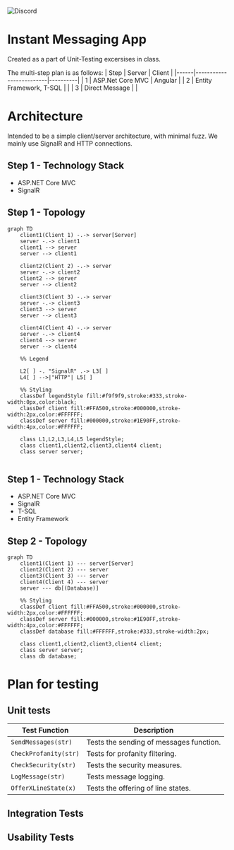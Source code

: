 ![Discord](https://img.shields.io/discord/1118896540640100352?style=for-the-badge&label=%E2%AD%90%20ZBC's%20Finest%20%E2%AD%90&color=FFA500)


# Instant Messaging App

Created as a part of Unit-Testing excersises in class.

The multi-step plan is as follows:
| Step | Server                  | Client   | 
|------|-------------------------|----------|
| 1    | ASP.Net Core MVC        | Angular  | 
| 2    | Entity Framework, T-SQL |          | 
| 3    | Direct Message          |          |



# Architecture

Intended to be a simple client/server architecture, with minimal fuzz.
We mainly use SignalR and HTTP connections.

## Step 1 - Technology Stack

* ASP.NET Core MVC
* SignalR

## Step 1 - Topology

```mermaid
graph TD
    client1(Client 1) -.-> server[Server]
    server -.-> client1
    client1 --> server
    server --> client1

    client2(Client 2) -.-> server
    server -.-> client2
    client2 --> server
    server --> client2

    client3(Client 3) -.-> server
    server -.-> client3
    client3 --> server
    server --> client3

    client4(Client 4) -.-> server
    server -.-> client4
    client4 --> server
    server --> client4

    %% Legend

    L2[ ] -. "SignalR" .-> L3[ ]
    L4[ ] -->|"HTTP"| L5[ ]

    %% Styling
    classDef legendStyle fill:#f9f9f9,stroke:#333,stroke-width:0px,color:black;
    classDef client fill:#FFA500,stroke:#000000,stroke-width:2px,color:#FFFFFF;
    classDef server fill:#000000,stroke:#1E90FF,stroke-width:4px,color:#FFFFFF;

    class L1,L2,L3,L4,L5 legendStyle;
    class client1,client2,client3,client4 client;
    class server server;


```

## Step 1 - Technology Stack

* ASP.NET Core MVC
* SignalR
* T-SQL
* Entity Framework

## Step 2 - Topology

```mermaid
graph TD
    client1(Client 1) --- server[Server]
    client2(Client 2) --- server
    client3(Client 3) --- server
    client4(Client 4) --- server
    server --- db[(Database)]

    %% Styling
    classDef client fill:#FFA500,stroke:#000000,stroke-width:2px,color:#FFFFFF;
    classDef server fill:#000000,stroke:#1E90FF,stroke-width:4px,color:#FFFFFF;
    classDef database fill:#FFFFFF,stroke:#333,stroke-width:2px;

    class client1,client2,client3,client4 client;
    class server server;
    class db database;

```

 
# Plan for testing 

## Unit tests

| Test Function         | Description                             | 
|-----------------------|-----------------------------------------|
| `SendMessages(str)`   | Tests the sending of messages function. | 
| `CheckProfanity(str)` | Tests for profanity filtering.          | 
| `CheckSecurity(str)`  | Tests the security measures.            | 
| `LogMessage(str)`     | Tests message logging.                  | 
| `OfferXLineState(x)`  | Tests the offering of line states.      | 


## Integration Tests


## Usability Tests

